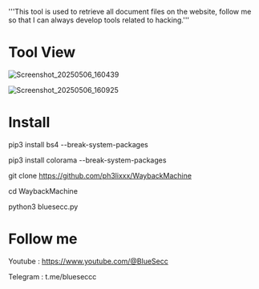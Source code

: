 '''This tool is used to retrieve all document files on the website, follow me so that I can always develop tools related to hacking.'''

# Tool View

![Screenshot_20250506_160439](https://github.com/user-attachments/assets/e01b0f4d-6348-4a56-966e-14fd40eb9264)

![Screenshot_20250506_160925](https://github.com/user-attachments/assets/764ee6fb-f29f-438a-aed8-62c63ead8007)


# Install

pip3 install bs4 --break-system-packages

pip3 install colorama --break-system-packages

git clone https://github.com/ph3lixxx/WaybackMachine

cd WaybackMachine

python3 bluesecc.py

# Follow me
Youtube : https://www.youtube.com/@BlueSecc

Telegram : t.me/blueseccc
